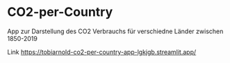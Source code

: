 # CO2-per-Country

App zur Darstellung des CO2 Verbrauchs für verschiedne Länder zwischen 1850-2019

Link https://tobiarnold-co2-per-country-app-lgkjgb.streamlit.app/
